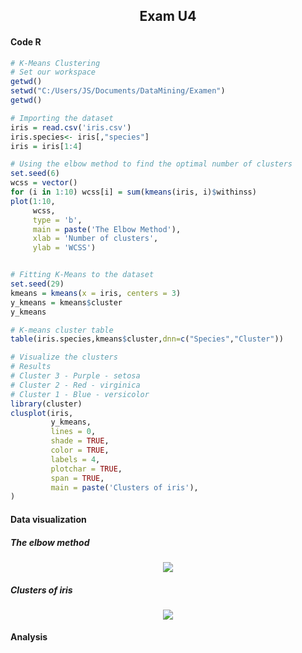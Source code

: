 ## <html><H2 align="center"> Exam U4 </H2></html>

#### Code R
```R
# K-Means Clustering
# Set our workspace
getwd()
setwd("C:/Users/JS/Documents/DataMining/Examen")
getwd()

# Importing the dataset
iris = read.csv('iris.csv')
iris.species<- iris[,"species"]
iris = iris[1:4]

# Using the elbow method to find the optimal number of clusters
set.seed(6)
wcss = vector()
for (i in 1:10) wcss[i] = sum(kmeans(iris, i)$withinss)
plot(1:10,
     wcss,
     type = 'b',
     main = paste('The Elbow Method'),
     xlab = 'Number of clusters',
     ylab = 'WCSS')


# Fitting K-Means to the dataset
set.seed(29)
kmeans = kmeans(x = iris, centers = 3)
y_kmeans = kmeans$cluster
y_kmeans

# K-means cluster table
table(iris.species,kmeans$cluster,dnn=c("Species","Cluster"))

# Visualize the clusters
# Results
# Cluster 3 - Purple - setosa
# Cluster 2 - Red - virginica
# Cluster 1 - Blue - versicolor
library(cluster)
clusplot(iris,
         y_kmeans,
         lines = 0,
         shade = TRUE,
         color = TRUE,
         labels = 4,
         plotchar = TRUE,
         span = TRUE,
         main = paste('Clusters of iris'),
)

```
#### Data visualization
##### The elbow method
<html><div align="center"><img src="https://i.ibb.co/0D8Hh2w/The-Elbow-Method.png"></div></html>

##### Clusters of iris
<html><div align="center"><img src="https://i.ibb.co/89QYLNW/Clusters-of-iris.png"></div></html>

#### Analysis